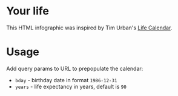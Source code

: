 # Your life

This HTML infographic was inspired by Tim Urban's [Life Calendar](http://waitbutwhy.com/2014/05/life-weeks.html).

# Usage

Add query params to URL to prepopulate the calendar:

- `bday` - birthday date in format `1986-12-31`
- `years` - life expectancy in years, default is `90`
